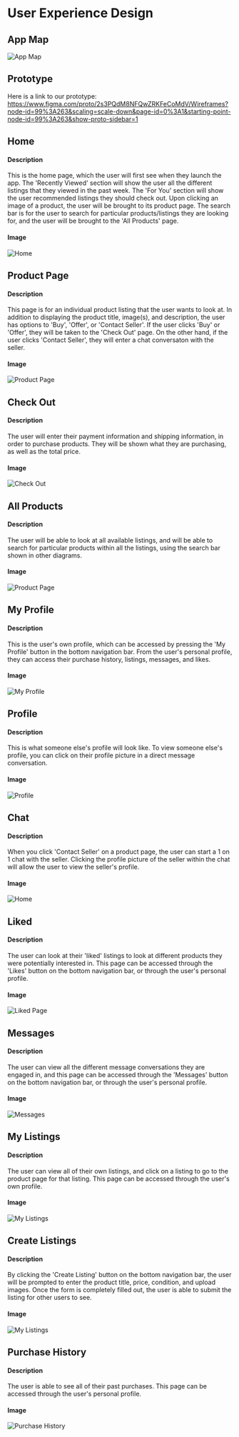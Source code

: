 # User Experience Design

## App Map
![App Map](/ux-design/AppMap.png)

## Prototype
Here is a link to our prototype: https://www.figma.com/proto/2s3PQdM8NFQwZRKFeCoMdV/Wireframes?node-id=99%3A263&scaling=scale-down&page-id=0%3A1&starting-point-node-id=99%3A263&show-proto-sidebar=1

## Home
#### Description
This is the home page, which the user will first see when they launch the app. The 'Recently Viewed' section will show the user all the different listings that they viewed in the past week. The 'For You' section will show the user recommended listings they should check out. Upon clicking an image of a product, the user will be brought to its product page. The search bar is for the user to search for particular products/listings they are looking for, and the user will be brought to the 'All Products' page. 
#### Image
![Home](/ux-design/images/Home.png)

## Product Page
#### Description
This page is for an individual product listing that the user wants to look at. In addition to displaying the product title, image(s), and description, the user has options to 'Buy', 'Offer', or 'Contact Seller'. If the user clicks 'Buy' or 'Offer', they will be taken to the 'Check Out' page. On the other hand, if the user clicks 'Contact Seller', they will enter a chat conversaton with the seller. 

#### Image
![Product Page](/ux-design/images/Product%20Page.png)

## Check Out
#### Description
The user will enter their payment information and shipping information, in order to purchase products. They will be shown what they are purchasing, as well as the total price. 
#### Image
![Check Out](/ux-design/images/CheckOut.png)

## All Products
#### Description
The user will be able to look at all available listings, and will be able to search for particular products within all the listings, using the search bar shown in other diagrams. 
#### Image
![Product Page](/ux-design/images/AllProducts.png)

## My Profile
#### Description
This is the user's own profile, which can be accessed by pressing the 'My Profile' button in the bottom navigation bar. From the user's personal profile, they can access their purchase history, listings, messages, and likes. 

#### Image
![My Profile](/ux-design/images/MyProfile.png)

## Profile
#### Description

This is what someone else's profile will look like. To view someone else's profile, you can click on their profile picture in a direct message conversation. 


#### Image
![Profile](/ux-design/images/Profile.png)

## Chat
#### Description
When you click 'Contact Seller' on a product page, the user can start a 1 on 1 chat with the seller. Clicking the profile picture of the seller within the chat will allow the user to view the seller's profile. 
#### Image
![Home](/ux-design/images/Chat.png)


## Liked
#### Description
The user can look at their 'liked' listings to look at different products they were potentially interested in. This page can be accessed through the 'Likes' button on the bottom navigation bar, or through the user's personal profile. 
#### Image
![Liked Page](/ux-design/images/Likes.png)


## Messages
#### Description
The user can view all the different message conversations they are engaged in, and this page can be accessed through the 'Messages' button on the bottom navigation bar, or through the user's personal profile. 
#### Image
![Messages](/ux-design/images/Messages.png)


## My Listings
#### Description
The user can view all of their own listings, and click on a listing to go to the product page for that listing. This page can be accessed through the user's own profile. 
#### Image
![My Listings](/ux-design/images/MyListings.png)

## Create Listings
#### Description
By clicking the 'Create Listing' button on the bottom navigation bar, the user will be prompted to enter the product title, price, condition, and upload images. Once the form is completely filled out, the user is able to submit the listing for other users to see. 
#### Image
![My Listings](/ux-design/images/CreateListing.png)

## Purchase History
#### Description
The user is able to see all of their past purchases. This page can be accessed through the user's personal profile. 
#### Image
![Purchase History](/ux-design/images/PurchaseHistory.png)




